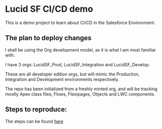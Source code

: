 # Lucid SF CI/CD demo

This is a demo project to learn about CI/CD in the Salesforce Environment. 

## The plan to deploy changes

I shall be using the Org development model, as it is what I am most familiar with.

I have 3 orgs: LucidSF_Prod, LucidSF_Integration and LucidSF_Develop.

These are all developer edition orgs, but will mimic the Production, Integration and Development environments respectively.

The repo has been initialized from a freshly minted org, and will be tracking mostly Apex class files, Flows, Flexipages, Objects and LWC components.

## Steps to reproduce:

The steps can be found [here](LucidSF_CICD/blob/main/STEPS.md)

